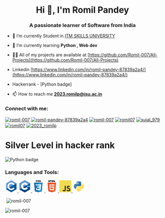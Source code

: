 <h1 align="center">Hi 👋, I'm Romil Pandey</h1>
<h3 align="center">A passionate learner of Software from India</h3>

- 🔭 I’m currently Student in [ITM SKILLS UNIVERSITY](https://isu.ac.in/)

- 🌱 I’m currently learning **Python , Web dev**

- 👨‍💻 All of my projects are available at [https://github.com/Romil-007/All-Projects](https://github.com/Romil-007/All-Projects)

- Linkedin [https://www.linkedin.com/in/romil-pandey-87839a2a4/](https://www.linkedin.com/in/romil-pandey-87839a2a4/)

- Hackerrank - [Python badge]

- 📫 How to reach me **2023.romilp@isu.ac.in**

<h3 align="left">Connect with me:</h3>
<p align="left">
<a href="https://codepen.io/romil-007" target="blank"><img align="center" src="https://raw.githubusercontent.com/rahuldkjain/github-profile-readme-generator/master/src/images/icons/Social/codepen.svg" alt="romil-007" height="30" width="40" /></a>
<a href="https://linkedin.com/in/romil-pandey-87839a2a4" target="blank"><img align="center" src="https://raw.githubusercontent.com/rahuldkjain/github-profile-readme-generator/master/src/images/icons/Social/linked-in-alt.svg" alt="romil-pandey-87839a2a4" height="30" width="40" /></a>
<a href="https://codesandbox.com/romil-007" target="blank"><img align="center" src="https://raw.githubusercontent.com/rahuldkjain/github-profile-readme-generator/master/src/images/icons/Social/codesandbox.svg" alt="romil-007" height="30" width="40" /></a>
<a href="https://kaggle.com/romil07" target="blank"><img align="center" src="https://raw.githubusercontent.com/rahuldkjain/github-profile-readme-generator/master/src/images/icons/Social/kaggle.svg" alt="romil07" height="30" width="40" /></a>
<a href="https://instagram.com/sujal_979" target="blank"><img align="center" src="https://raw.githubusercontent.com/rahuldkjain/github-profile-readme-generator/master/src/images/icons/Social/instagram.svg" alt="sujal_979" height="30" width="40" /></a>
<a href="https://www.codechef.com/users/romil07" target="blank"><img align="center" src="https://cdn.jsdelivr.net/npm/simple-icons@3.1.0/icons/codechef.svg" alt="romil07" height="30" width="40" /></a>
<a href="https://www.hackerrank.com/2023_romilp" target="blank"><img align="center" src="https://raw.githubusercontent.com/rahuldkjain/github-profile-readme-generator/master/src/images/icons/Social/hackerrank.svg" alt="2023_romilp" height="30" width="40" /></a>
</p>

<h1> Silver Level in hacker rank </h1>
<img align = "center" src = "https://drive.google.com/file/d/1uH-gEfbwZR9QWiIVnjhk61q7e9H8UnPs/view?usp=drive_link" alt = "Python badge">
<h3 align="left">Languages and Tools:</h3>
<p align="left"> <a href="https://www.cprogramming.com/" target="_blank" rel="noreferrer"> <img src="https://raw.githubusercontent.com/devicons/devicon/master/icons/c/c-original.svg" alt="c" width="40" height="40"/> </a> <a href="https://www.w3schools.com/cpp/" target="_blank" rel="noreferrer"> <img src="https://raw.githubusercontent.com/devicons/devicon/master/icons/cplusplus/cplusplus-original.svg" alt="cplusplus" width="40" height="40"/> </a> <a href="https://www.w3schools.com/css/" target="_blank" rel="noreferrer"> <img src="https://raw.githubusercontent.com/devicons/devicon/master/icons/css3/css3-original-wordmark.svg" alt="css3" width="40" height="40"/> </a> <a href="https://www.w3.org/html/" target="_blank" rel="noreferrer"> <img src="https://raw.githubusercontent.com/devicons/devicon/master/icons/html5/html5-original-wordmark.svg" alt="html5" width="40" height="40"/> </a> <a href="https://developer.mozilla.org/en-US/docs/Web/JavaScript" target="_blank" rel="noreferrer"> <img src="https://raw.githubusercontent.com/devicons/devicon/master/icons/javascript/javascript-original.svg" alt="javascript" width="40" height="40"/> </a> <a href="https://www.python.org" target="_blank" rel="noreferrer"> <img src="https://raw.githubusercontent.com/devicons/devicon/master/icons/python/python-original.svg" alt="python" width="40" height="40"/> </a> </p>

<p>&nbsp;<img align="center" src="https://github-readme-stats.vercel.app/api?username=romil-007&show_icons=true&locale=en" alt="romil-007"  /></p>

<p><img align="center" src="https://github-readme-streak-stats.herokuapp.com/?user=romil-007&" alt="romil-007" /></p>
